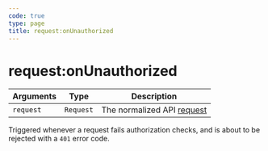 ```yaml
---
code: true
type: page
title: request:onUnauthorized
---
```


# request:onUnauthorized



| Arguments | Type                                                           | Description                |
| --------- | -------------------------------------------------------------- | -------------------------- |
| `request` | `Request` | The normalized API [request](/core/2/plugins/plugin-context/constructors/request) |

Triggered whenever a request fails authorization checks, and is about to be rejected with a `401` error code.
